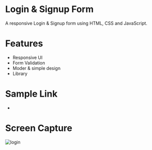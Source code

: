 # Login & Signup Form
A responsive Login & Signup form using HTML, CSS and JavaScript.

# Features
* Responsive UI
* Form Validation
* Moder & simple design
* Library

# Sample Link
* 

# Screen Capture
![login](https://user-images.githubusercontent.com/79752787/126039471-ac2f44be-3ee6-436c-b680-c343e59eea04.JPG)
